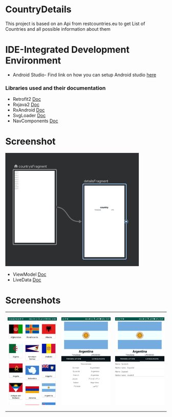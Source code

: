 # CountryDetails
This project is based on an Api from restcountries.eu to get List of Countries and all possible information about them 

# IDE-Integrated Development Environment
* Android Studio-
Find link on how you can setup Android studio [here](https://developer.android.com/studio?pkg=studio)

### Libraries used and their documentation
- Retrofit2 [Doc](http://square.github.io/retrofit/2.x/retrofit/)
- Rxjava2 [Doc](https://github.com/ReactiveX/RxJava/)
- RxAndroid [Doc](https://github.com/ReactiveX/RxAndroid)
- SvgLoader [Doc](https://github.com/ar-android/AndroidSvgLoader)
- NavComponents [Doc](https://developer.android.com/guide/navigation)
# Screenshot

![nav_graph](https://github.com/kulloveth/CountryDetails/blob/master/app/screenshots/navComponents.PNG)

- ViewModel [Doc](https://developer.android.com/topic/libraries/architecture/viewmodel)
- LiveData [Doc](https://developer.android.com/topic/libraries/architecture/livedata)

# Screenshots

<table>
<tr>
<td>
  
 ![countrys](https://github.com/kulloveth/CountryDetails/blob/master/app/screenshots/countrys.png)
 
 </td>
 <td>
  
 ![translation](https://github.com/kulloveth/CountryDetails/blob/master/app/screenshots/translation.png)
    
 </td>
   <td>
  
  ![languages](https://github.com/kulloveth/CountryDetails/blob/master/app/screenshots/language.png)
  
  </td>
  </tr>
</table>
